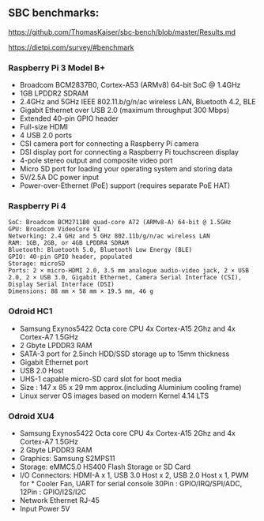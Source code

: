 ## SBC benchmarks:

https://github.com/ThomasKaiser/sbc-bench/blob/master/Results.md

https://dietpi.com/survey/#benchmark

###  Raspberry Pi 3 Model B+

* Broadcom BCM2837B0, Cortex-A53 (ARMv8) 64-bit SoC @ 1.4GHz
* 1GB LPDDR2 SDRAM
* 2.4GHz and 5GHz IEEE 802.11.b/g/n/ac wireless LAN, Bluetooth 4.2, BLE
* Gigabit Ethernet over USB 2.0 (maximum throughput 300 Mbps)
* Extended 40-pin GPIO header
* Full-size HDMI
* 4 USB 2.0 ports
* CSI camera port for connecting a Raspberry Pi camera
* DSI display port for connecting a Raspberry Pi touchscreen display
* 4-pole stereo output and composite video port
* Micro SD port for loading your operating system and storing data
* 5V/2.5A DC power input
* Power-over-Ethernet (PoE) support (requires separate PoE HAT)

### Raspberry Pi 4

    SoC: Broadcom BCM2711B0 quad-core A72 (ARMv8-A) 64-bit @ 1.5GHz
    GPU: Broadcom VideoCore VI
    Networking: 2.4 GHz and 5 GHz 802.11b/g/n/ac wireless LAN
    RAM: 1GB, 2GB, or 4GB LPDDR4 SDRAM
    Bluetooth: Bluetooth 5.0, Bluetooth Low Energy (BLE)
    GPIO: 40-pin GPIO header, populated
    Storage: microSD
    Ports: 2 × micro-HDMI 2.0, 3.5 mm analogue audio-video jack, 2 × USB 2.0, 2 × USB 3.0, Gigabit Ethernet, Camera Serial Interface (CSI), Display Serial Interface (DSI)
    Dimensions: 88 mm × 58 mm × 19.5 mm, 46 g

### Odroid HC1

* Samsung Exynos5422 Octa core CPU 4x Cortex-A15 2Ghz and 4x Cortex-A7 1.5GHz
* 2 Gbyte LPDDR3 RAM
* SATA-3 port for 2.5inch HDD/SSD storage up to 15mm thickness
* Gigabit Ethernet port
* USB 2.0 Host
* UHS-1 capable micro-SD card slot for boot media
* Size : 147 x 85 x 29 mm approx.(including Aluminium cooling frame)
* Linux server OS images based on modern Kernel 4.14 LTS

### Odroid XU4

* Samsung Exynos5422 Octa core CPU 4x Cortex-A15 2Ghz and 4x Cortex-A7 1.5GHz
* 2 Gbyte LPDDR3 RAM 
* Graphics: Samsung S2MPS11
* Storage: eMMC5.0 HS400 Flash Storage or SD Card
* I/O Connectors: HDMI-A x 1, USB 3.0 Host x 2, USB 2.0 Host x 1, PWM for * Cooler Fan, UART for serial console 30Pin : GPIO/IRQ/SPI/ADC, 12Pin : GPIO/I2S/I2C
* Network Ethernet RJ-45
* Input Power 5V

